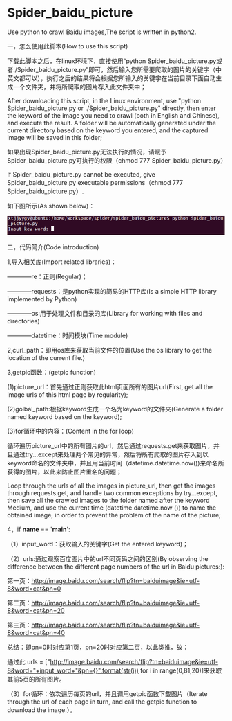 # Spider_baidu_picture
Use python to crawl Baidu images,The script is written in python2.

一，怎么使用此脚本(How to use this script)

  下载此脚本之后，在linux环境下，直接使用“python Spider_baidu_picture.py或者./Spider_baidu_picture.py”即可，然后输入您所需要爬取的图片的关键字（中英文都可以），执行之后的结果将会根据您所输入的关键字在当前目录下面自动生成一个文件夹，并将所爬取的图片存入此文件夹中；
  
  After downloading this script, in the Linux environment, use "python Spider_baidu_picture.py or ./Spider_baidu_picture.py" directly, then enter the keyword of the image you need to crawl (both in English and Chinese), and execute the result. A folder will be automatically generated under the current directory based on the keyword you entered, and the captured image will be saved in this folder;
  
  如果出现Spider_baidu_picture.py无法执行的情况，请赋予Spider_baidu_picture.py可执行的权限（chmod 777 Spider_baidu_picture.py）
  
  If Spider_baidu_picture.py cannot be executed, give Spider_baidu_picture.py executable permissions（chmod 777 Spider_baidu_picture.py）.
  
  如下图所示(As shown below)：
  
  ![image](https://github.com/xtjjyygy/Spider_baidu_picture/raw/master/screenshot/Selection_003.png)
  

二，代码简介(Code introduction)

1,导入相关库(Import related libraries)：

————re：正则(Regular)；

————requests：是python实现的简易的HTTP库(Is a simple HTTP library implemented by Python)

————os:用于处理文件和目录的库(Library for working with files and directories)

————datetime：时间模块(Time module)

2,curl_path：即用os库来获取当前文件的位置(Use the os library to get the location of the current file.)

3,getpic函数：(getpic function)

(1)picture_url：首先通过正则获取此html页面所有的图片url(First, get all the image urls of this html page by regularity);

(2)golbal_path:根据keyword生成一个名为keyword的文件夹(Generate a folder named keyword based on the keyword);

(3)for循环中的内容：(Content in the for loop)

 循环遍历picture_url中的所有图片的url，然后通过requests.get来获取图片，并且通过try...except来处理两个常见的异常，然后将所有爬取的图片存入到以keyword命名的文件夹中，并且用当前时间（datetime.datetime.now())来命名所获得的图片，以此来防止图片重名的问题； 
 
 Loop through the urls of all the images in picture_url, then get the images through requests.get, and handle two common exceptions by try...except, then save all the crawled images to the folder named after the keyword Medium, and use the current time (datetime.datetime.now ()) to name the obtained image, in order to prevent the problem of the name of the picture;
 
 4，if __name__ == '__main__':
 
 （1）input_word：获取输入的关键字(Get the entered keyword)； 
 
 （2）urls:通过观察百度图片中的url不同页码之间的区别(By observing the difference between the different page numbers of the url in Baidu pictures:):
 
 第一页：http://image.baidu.com/search/flip?tn=baiduimage&ie=utf-8&word=cat&pn=0
 
 第二页：http://image.baidu.com/search/flip?tn=baiduimage&ie=utf-8&word=cat&pn=20
 
 第三页：http://image.baidu.com/search/flip?tn=baiduimage&ie=utf-8&word=cat&pn=40
 
 总结：即pn=0时对应第1页，pn=20时对应第二页，以此类推，故：

 通过此 urls = ["http://image.baidu.com/search/flip?tn=baiduimage&ie=utf-8&word="+input_word+"&pn={}".format(str(i)) for i in range(0,81,20)]来获取其前5页的所有图片。
 
 （3）for循环：依次遍历每页的url，并且调用getpic函数下载图片（Iterate through the url of each page in turn, and call the getpic function to download the image.）。

